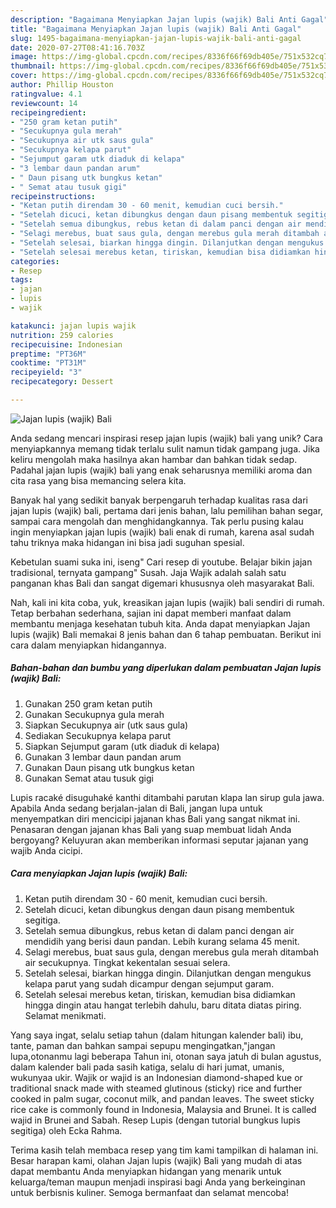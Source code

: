 ```yaml
---
description: "Bagaimana Menyiapkan Jajan lupis (wajik) Bali Anti Gagal"
title: "Bagaimana Menyiapkan Jajan lupis (wajik) Bali Anti Gagal"
slug: 1495-bagaimana-menyiapkan-jajan-lupis-wajik-bali-anti-gagal
date: 2020-07-27T08:41:16.703Z
image: https://img-global.cpcdn.com/recipes/8336f66f69db405e/751x532cq70/jajan-lupis-wajik-bali-foto-resep-utama.jpg
thumbnail: https://img-global.cpcdn.com/recipes/8336f66f69db405e/751x532cq70/jajan-lupis-wajik-bali-foto-resep-utama.jpg
cover: https://img-global.cpcdn.com/recipes/8336f66f69db405e/751x532cq70/jajan-lupis-wajik-bali-foto-resep-utama.jpg
author: Phillip Houston
ratingvalue: 4.1
reviewcount: 14
recipeingredient:
- "250 gram ketan putih"
- "Secukupnya gula merah"
- "Secukupnya air utk saus gula"
- "Secukupnya kelapa parut"
- "Sejumput garam utk diaduk di kelapa"
- "3 lembar daun pandan arum"
- " Daun pisang utk bungkus ketan"
- " Semat atau tusuk gigi"
recipeinstructions:
- "Ketan putih direndam 30 - 60 menit, kemudian cuci bersih."
- "Setelah dicuci, ketan dibungkus dengan daun pisang membentuk segitiga."
- "Setelah semua dibungkus, rebus ketan di dalam panci dengan air mendidih yang berisi daun pandan. Lebih kurang selama 45 menit."
- "Selagi merebus, buat saus gula, dengan merebus gula merah ditambah air secukupnya. Tingkat kekentalan sesuai selera."
- "Setelah selesai, biarkan hingga dingin. Dilanjutkan dengan mengukus kelapa parut yang sudah dicampur dengan sejumput garam."
- "Setelah selesai merebus ketan, tiriskan, kemudian bisa didiamkan hingga dingin atau hangat terlebih dahulu, baru ditata diatas piring. Selamat menikmati."
categories:
- Resep
tags:
- jajan
- lupis
- wajik

katakunci: jajan lupis wajik 
nutrition: 259 calories
recipecuisine: Indonesian
preptime: "PT36M"
cooktime: "PT31M"
recipeyield: "3"
recipecategory: Dessert

---
```



![Jajan lupis (wajik) Bali](https://img-global.cpcdn.com/recipes/8336f66f69db405e/751x532cq70/jajan-lupis-wajik-bali-foto-resep-utama.jpg)

Anda sedang mencari inspirasi resep jajan lupis (wajik) bali yang unik? Cara menyiapkannya memang tidak terlalu sulit namun tidak gampang juga. Jika keliru mengolah maka hasilnya akan hambar dan bahkan tidak sedap. Padahal jajan lupis (wajik) bali yang enak seharusnya memiliki aroma dan cita rasa yang bisa memancing selera kita.

Banyak hal yang sedikit banyak berpengaruh terhadap kualitas rasa dari jajan lupis (wajik) bali, pertama dari jenis bahan, lalu pemilihan bahan segar, sampai cara mengolah dan menghidangkannya. Tak perlu pusing kalau ingin menyiapkan jajan lupis (wajik) bali enak di rumah, karena asal sudah tahu triknya maka hidangan ini bisa jadi suguhan spesial.

Kebetulan suami suka ini, iseng&#34; Cari resep di youtube. Belajar bikin jajan tradisional, ternyata gampang&#34; Susah. Jaja Wajik adalah salah satu panganan khas Bali dan sangat digemari khususnya oleh masyarakat Bali.


Nah, kali ini kita coba, yuk, kreasikan jajan lupis (wajik) bali sendiri di rumah. Tetap berbahan sederhana, sajian ini dapat memberi manfaat dalam membantu menjaga kesehatan tubuh kita. Anda dapat menyiapkan Jajan lupis (wajik) Bali memakai 8 jenis bahan dan 6 tahap pembuatan. Berikut ini cara dalam menyiapkan hidangannya.

<!--inarticleads1-->

##### Bahan-bahan dan bumbu yang diperlukan dalam pembuatan Jajan lupis (wajik) Bali:

1. Gunakan 250 gram ketan putih
1. Gunakan Secukupnya gula merah
1. Siapkan Secukupnya air (utk saus gula)
1. Sediakan Secukupnya kelapa parut
1. Siapkan Sejumput garam (utk diaduk di kelapa)
1. Gunakan 3 lembar daun pandan arum
1. Gunakan  Daun pisang utk bungkus ketan
1. Gunakan  Semat atau tusuk gigi


Lupis racaké disuguhaké kanthi ditambahi parutan klapa lan sirup gula jawa. Apabila Anda sedang berjalan-jalan di Bali, jangan lupa untuk menyempatkan diri mencicipi jajanan khas Bali yang sangat nikmat ini. Penasaran dengan jajanan khas Bali yang suap membuat lidah Anda bergoyang? Keluyuran akan memberikan informasi seputar jajanan yang wajib Anda cicipi. 

<!--inarticleads2-->

##### Cara menyiapkan Jajan lupis (wajik) Bali:

1. Ketan putih direndam 30 - 60 menit, kemudian cuci bersih.
1. Setelah dicuci, ketan dibungkus dengan daun pisang membentuk segitiga.
1. Setelah semua dibungkus, rebus ketan di dalam panci dengan air mendidih yang berisi daun pandan. Lebih kurang selama 45 menit.
1. Selagi merebus, buat saus gula, dengan merebus gula merah ditambah air secukupnya. Tingkat kekentalan sesuai selera.
1. Setelah selesai, biarkan hingga dingin. Dilanjutkan dengan mengukus kelapa parut yang sudah dicampur dengan sejumput garam.
1. Setelah selesai merebus ketan, tiriskan, kemudian bisa didiamkan hingga dingin atau hangat terlebih dahulu, baru ditata diatas piring. Selamat menikmati.


Yang saya ingat, selalu setiap tahun (dalam hitungan kalender bali) ibu, tante, paman dan bahkan sampai sepupu mengingatkan,&#34;jangan lupa,otonanmu lagi beberapa Tahun ini, otonan saya jatuh di bulan agustus, dalam kalender bali pada sasih katiga, selalu di hari jumat, umanis, wukunyaa ukir. Wajik or wajid is an Indonesian diamond-shaped kue or traditional snack made with steamed glutinous (sticky) rice and further cooked in palm sugar, coconut milk, and pandan leaves. The sweet sticky rice cake is commonly found in Indonesia, Malaysia and Brunei. It is called wajid in Brunei and Sabah. Resep Lupis (dengan tutorial bungkus lupis segitiga) oleh Ecka Rahma. 

Terima kasih telah membaca resep yang tim kami tampilkan di halaman ini. Besar harapan kami, olahan Jajan lupis (wajik) Bali yang mudah di atas dapat membantu Anda menyiapkan hidangan yang menarik untuk keluarga/teman maupun menjadi inspirasi bagi Anda yang berkeinginan untuk berbisnis kuliner. Semoga bermanfaat dan selamat mencoba!
